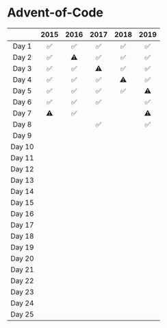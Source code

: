 # Advent-of-Code
|        | 2015 | 2016 | 2017 | 2018 | 2019 |
| :----: | :--: | :--: | :--: | :--: | :--: |
| Day 1  |  ✅  |  ✅   |  ✅   |  ✅   |  ✅   |
| Day 2  |  ✅  |  ⚠️   |  ✅   |  ✅   |  ✅   |
| Day 3  |  ✅  |  ✅   |  ⚠️   |  ✅   |  ✅   |
| Day 4  |  ✅  |  ✅   |  ✅   |  ⚠️   |  ✅   |
| Day 5  |  ✅  |  ✅   |  ✅   |  ✅   |  ⚠️   |
| Day 6  |  ✅  |  ✅   |  ✅   |      |  ✅   |
| Day 7  |  ⚠️  |  ✅   |      |      |  ⚠️   |
| Day 8  |      |      |  ✅   |       |  ✅   |
| Day 9  |      |      |      |      |      |
| Day 10 |      |      |      |      |      |
| Day 11 |      |      |      |      |      |
| Day 12 |      |      |      |      |      |
| Day 13 |      |      |      |      |      |
| Day 14 |      |      |      |      |      |
| Day 15 |      |      |      |      |      |
| Day 16 |      |      |      |      |      |
| Day 17 |      |      |      |      |      |
| Day 18 |      |      |      |      |      |
| Day 19 |      |      |      |      |      |
| Day 20 |      |      |      |      |      |
| Day 21 |      |      |      |      |      |
| Day 22 |      |      |      |      |      |
| Day 23 |      |      |      |      |      |
| Day 24 |      |      |      |      |      |
| Day 25 |      |      |      |      |      |